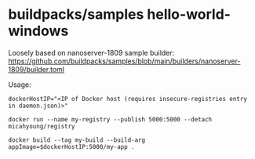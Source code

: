 # buildpacks/samples hello-world-windows
Loosely based on nanoserver-1809 sample builder: https://github.com/buildpacks/samples/blob/main/builders/nanoserver-1809/builder.toml

Usage:
```
dockerHostIP="<IP of Docker host (requires insecure-registries entry in daemon.json)>"

docker run --name my-registry --publish 5000:5000 --detach micahyoung/registry

docker build --tag my-build --build-arg appImage=$dockerHostIP:5000/my-app .
```

